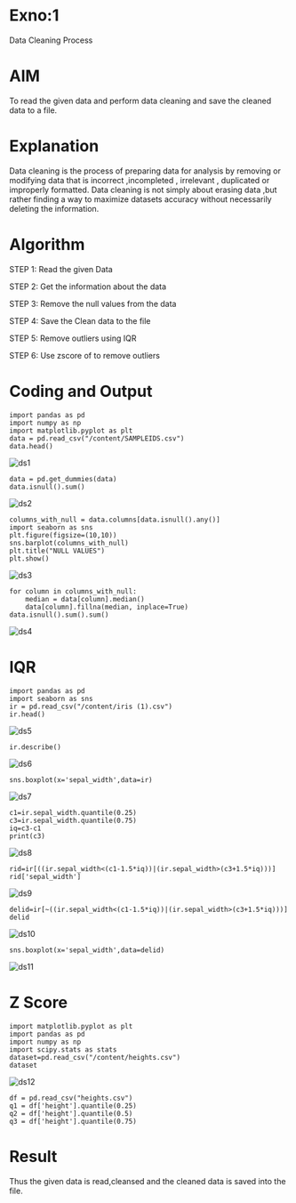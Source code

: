 # Exno:1
Data Cleaning Process

# AIM
To read the given data and perform data cleaning and save the cleaned data to a file.

# Explanation
Data cleaning is the process of preparing data for analysis by removing or modifying data that is incorrect ,incompleted , irrelevant , duplicated or improperly formatted. Data cleaning is not simply about erasing data ,but rather finding a way to maximize datasets accuracy without necessarily deleting the information.

# Algorithm
STEP 1: Read the given Data

STEP 2: Get the information about the data

STEP 3: Remove the null values from the data

STEP 4: Save the Clean data to the file

STEP 5: Remove outliers using IQR

STEP 6: Use zscore of to remove outliers

# Coding and Output
```
import pandas as pd
import numpy as np
import matplotlib.pyplot as plt
data = pd.read_csv("/content/SAMPLEIDS.csv")
data.head()
```
![ds1](https://github.com/HemadharshiniMurugan/exno1/assets/119404809/588056fd-924a-48bc-b594-41b151eba4d8)
```
data = pd.get_dummies(data)
data.isnull().sum()
```
![ds2](https://github.com/HemadharshiniMurugan/exno1/assets/119404809/2b28b5f7-64c3-42bd-bd6c-266cc69588da)


```
columns_with_null = data.columns[data.isnull().any()]
import seaborn as sns
plt.figure(figsize=(10,10))
sns.barplot(columns_with_null)
plt.title("NULL VALUES")
plt.show()
```
![ds3](https://github.com/HemadharshiniMurugan/exno1/assets/119404809/70075fe7-1e05-452a-9a4a-fb903f4fbb6a)
```
for column in columns_with_null:
    median = data[column].median()  
    data[column].fillna(median, inplace=True)
data.isnull().sum().sum()
```

![ds4](https://github.com/HemadharshiniMurugan/exno1/assets/119404809/74367693-0ad2-43d2-bf1c-f8511dc61b9a)

# IQR
```
import pandas as pd
import seaborn as sns
ir = pd.read_csv("/content/iris (1).csv")
ir.head()
```
![ds5](https://github.com/HemadharshiniMurugan/exno1/assets/119404809/da7f0b02-2b60-47f7-8a98-47ac41ee965c)
```
ir.describe()
```
![ds6](https://github.com/HemadharshiniMurugan/exno1/assets/119404809/cde401b8-75c3-4307-8df1-0ac2a12f495e)
```
sns.boxplot(x='sepal_width',data=ir)
```
![ds7](https://github.com/HemadharshiniMurugan/exno1/assets/119404809/64d1abcf-3075-4562-ba4f-a1482d008efc)
```
c1=ir.sepal_width.quantile(0.25)
c3=ir.sepal_width.quantile(0.75)
iq=c3-c1
print(c3)
```
![ds8](https://github.com/HemadharshiniMurugan/exno1/assets/119404809/e52e93b5-6d54-44d1-adee-1bcbe214b708)
```
rid=ir[((ir.sepal_width<(c1-1.5*iq))|(ir.sepal_width>(c3+1.5*iq)))]
rid['sepal_width']
```
![ds9](https://github.com/HemadharshiniMurugan/exno1/assets/119404809/5d36a7d6-6273-437d-8dff-8ee54e6769e0)
```
delid=ir[~((ir.sepal_width<(c1-1.5*iq))|(ir.sepal_width>(c3+1.5*iq)))]
delid
```
![ds10](https://github.com/HemadharshiniMurugan/exno1/assets/119404809/f76fc0b3-5afb-4714-979f-f1fe69658f6a)
```
sns.boxplot(x='sepal_width',data=delid)
```
![ds11](https://github.com/HemadharshiniMurugan/exno1/assets/119404809/f92a2ad2-2b92-4ec6-96b3-233841e4751a)

# Z Score
```
import matplotlib.pyplot as plt
import pandas as pd
import numpy as np
import scipy.stats as stats
dataset=pd.read_csv("/content/heights.csv")
dataset
```

![ds12](https://github.com/HemadharshiniMurugan/exno1/assets/119404809/52f30d41-8009-414f-9ca6-27601385600c)

```
df = pd.read_csv("heights.csv")
q1 = df['height'].quantile(0.25)
q2 = df['height'].quantile(0.5)
q3 = df['height'].quantile(0.75)
```


# Result
Thus the given data is read,cleansed and the cleaned data is saved into the file.

